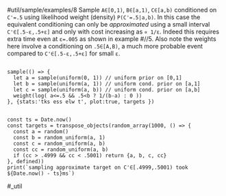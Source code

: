 #util/sample/examples/8 Sample `A∈[0,1)`, `B∈[a,1)`, `C∈[a,b)` conditioned on `C'=.5` using likelihood weight (density) `P(C'=.5|a,b)`. In this case the equivalent conditioning can only be _approximated_ using a small interval `C'∈[.5-ε,.5+ε]` and only with cost increasing as `∝ 1/ε`. Indeed this requires extra time even at `ε=.005` as shown in example #//5. Also note the weights here involve a conditioning on `.5∈[A,B)`, a much more probable event compared to `C'∈[.5-ε,.5+ε]` for small `ε`.
```js:js_input

sample(() => {
  let a = sample(uniform(0, 1)) // uniform prior on [0,1]
  let b = sample(uniform(a, 1)) // uniform cond. prior on [a,1]
  let c = sample(uniform(a, b)) // uniform cond. prior on [a,b]
  weight(log( a<=.5 && .5<b ? 1/(b-a) : 0 ))
}, {stats:'tks ess elw t', plot:true, targets })

```
```js:js_removed

const ts = Date.now()
const targets = transpose_objects(random_array(1000, () => {
  const a = random()
  const b = random_uniform(a, 1)
  const c = random_uniform(a, b)
  const cc = random_uniform(a, b)
  if (cc > .4999 && cc < .5001) return {a, b, c, cc}
}, defined))
print(`sampling approximate target on C'∈[.4999,.5001) took ${Date.now() - ts}ms`)

```
#_util